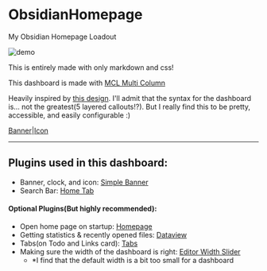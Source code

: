 # ObsidianHomepage
My Obsidian Homepage Loadout

![demo](DemoVideo.gif)

This is entirely made with only markdown and css!

This dashboard is made with [MCL Multi Column](https://github.com/efemkay/obsidian-modular-css-layout)

Heavily inspired by [this design](https://www.reddit.com/r/ObsidianMD/comments/1mk3vas/how_to_achieve_this_layout_made_some_progress_but/).
I'll admit that the syntax for the dashboard is... not the greatest(5 layered callouts!?). But I really find this to be pretty, accessible, and easily configurable :)

[Banner](https://i.pinimg.com/1200x/50/df/2a/50df2a87e9383eb90312eb202eee169b.jpg)|[Icon](https://i.bobopic.com/small/89300338.jpg)

***

## Plugins used in this dashboard:
  -  Banner, clock, and icon: [Simple Banner](https://github.com/eatcodeplay/obsidian-simple-banner)
  -  Search Bar: [Home Tab](https://github.com/olrenso/obsidian-home-tab)

#### Optional Plugins(But highly recommended): 
  - Open home page on startup: [Homepage](https://github.com/mirnovov/obsidian-homepage)
  - Getting statistics & recently opened files: [Dataview](https://github.com/blacksmithgu/obsidian-dataview)
  - Tabs(on Todo and Links card): [Tabs](https://github.com/xhuajin/obsidian-tabs)
  - Making sure the width of the dashboard is right: [Editor Width Slider](https://github.com/MugishoMp/obsidian-editor-width-slider)
    - *I find that the default width is a bit too small for a dashboard 

